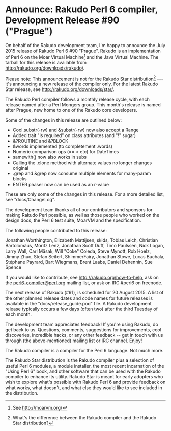 # Announce: Rakudo Perl 6 compiler, Development Release #90 ("Prague")

On behalf of the Rakudo development team, I'm happy to announce the July
2015 release of Rakudo Perl 6 #90 "Prague". Rakudo is an implementation of
Perl 6 on the Moar Virtual Machine[^1] and the Java Virtual Machine. The
tarball for this release is available from <http://rakudo.org/downloads/rakudo/>.

Please note: This announcement is not for the Rakudo Star
distribution[^2] --- it's announcing a new release of the compiler
only. For the latest Rakudo Star release, see
<http://rakudo.org/downloads/star/>.

The Rakudo Perl compiler follows a monthly release cycle, with each
release named after a Perl Mongers group. This month's release is named after
Prague, new home to one of the Rakudo core developers.

Some of the changes in this release are outlined below:

* Cool.substr(-rw) and &substr(-rw) now also accept a Range
* Added trait "is required" on class attributes (and "!" sugar)
* &?ROUTINE and &?BLOCK
* &words implemented (to completement .words)
* Numeric comparison ops (== > etc) for DateTimes
* samewith() now also works in subs
* Calling the .clone method with alternate values no longer changes original
* .grep and &grep now consume multiple elements for many-param blocks
* ENTER phaser now can be used as an r-value

These are only some of the changes in this release. For a more
detailed list, see "docs/ChangeLog".

The development team thanks all of our contributors and sponsors for
making Rakudo Perl possible, as well as those people who worked on
the design docs, the Perl 6 test suite, MoarVM and the specification.

The following people contributed to this release:

Jonathan Worthington, Elizabeth Mattijsen, skids, Tobias Leich, Christian
Bartolomäus, Moritz Lenz, Jonathan Scott Duff, Timo Paulssen, Nick Logan, Larry
Wall, Carl Mäsak, Will "Coke" Coleda, Steve Mynott, Rob Hoelz, Jimmy Zhuo,
Stefan Seifert, ShimmerFairy, Jonathan Stowe, Lucas Buchala, Stéphane Payrard,
Bart Wiegmans, Brent Laabs, Daniel Dehennin, Sue Spence

If you would like to contribute, see <http://rakudo.org/how-to-help>,
ask on the <perl6-compiler@perl.org> mailing list, or ask on IRC #perl6
on freenode.

The next release of Rakudo (#91), is scheduled for 20 August 2015.
A list of the other planned release dates and code names for future
releases is available in the "docs/release_guide.pod" file. A Rakudo
development release typically occurs a few days (often two) after the
third Tuesday of each month.

The development team appreciates feedback! If you're using Rakudo, do
get back to us. Questions, comments, suggestions for improvements, cool
discoveries, incredible hacks, or any other feedback -- get in touch with
us through (the above-mentioned) mailing list or IRC channel. Enjoy!

[^1]: See <http://moarvm.org/>

[^2]: What's the difference between the Rakudo compiler and the Rakudo
Star distribution?

The Rakudo compiler is a compiler for the Perl 6 language.
Not much more.

The Rakudo Star distribution is the Rakudo compiler plus a selection
of useful Perl 6 modules, a module installer, the most recent
incarnation of the "Using Perl 6" book, and other software that can
be used with the Rakudo compiler to enhance its utility.  Rakudo Star
is meant for early adopters who wish to explore what's possible with
Rakudo Perl 6 and provide feedback on what works, what doesn't, and
what else they would like to see included in the distribution.
